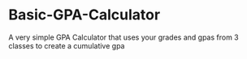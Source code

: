 # Basic-GPA-Calculator
A very simple GPA Calculator that uses your grades and gpas from 3 classes to create a cumulative gpa
